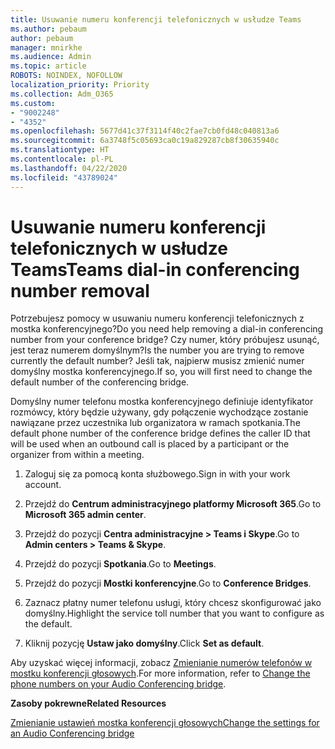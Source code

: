 ```yaml
---
title: Usuwanie numeru konferencji telefonicznych w usłudze Teams
ms.author: pebaum
author: pebaum
manager: mnirkhe
ms.audience: Admin
ms.topic: article
ROBOTS: NOINDEX, NOFOLLOW
localization_priority: Priority
ms.collection: Adm_O365
ms.custom:
- "9002248"
- "4352"
ms.openlocfilehash: 5677d41c37f3114f40c2fae7cb0fd48c040813a6
ms.sourcegitcommit: 6a3748f5c05693ca0c19a829287cb8f30635940c
ms.translationtype: HT
ms.contentlocale: pl-PL
ms.lasthandoff: 04/22/2020
ms.locfileid: "43789024"
---
```

# <a name="teams-dial-in-conferencing-number-removal"></a><span data-ttu-id="73453-102">Usuwanie numeru konferencji telefonicznych w usłudze Teams</span><span class="sxs-lookup"><span data-stu-id="73453-102">Teams dial-in conferencing number removal</span></span>

<span data-ttu-id="73453-103">Potrzebujesz pomocy w usuwaniu numeru konferencji telefonicznych z mostka konferencyjnego?</span><span class="sxs-lookup"><span data-stu-id="73453-103">Do you need help removing a dial-in conferencing number from your conference bridge?</span></span> <span data-ttu-id="73453-104">Czy numer, który próbujesz usunąć, jest teraz numerem domyślnym?</span><span class="sxs-lookup"><span data-stu-id="73453-104">Is the number you are trying to remove currently the default number?</span></span> <span data-ttu-id="73453-105">Jeśli tak, najpierw musisz zmienić numer domyślny mostka konferencyjnego.</span><span class="sxs-lookup"><span data-stu-id="73453-105">If so, you will first need to change the default number of the conferencing bridge.</span></span>

<span data-ttu-id="73453-106">Domyślny numer telefonu mostka konferencyjnego definiuje identyfikator rozmówcy, który będzie używany, gdy połączenie wychodzące zostanie nawiązane przez uczestnika lub organizatora w ramach spotkania.</span><span class="sxs-lookup"><span data-stu-id="73453-106">The default phone number of the conference bridge defines the caller ID that will be used when an outbound call is placed by a participant or the organizer from within a meeting.</span></span>

1. <span data-ttu-id="73453-107">Zaloguj się za pomocą konta służbowego.</span><span class="sxs-lookup"><span data-stu-id="73453-107">Sign in with your work account.</span></span>

2. <span data-ttu-id="73453-108">Przejdź do **Centrum administracyjnego platformy Microsoft 365**.</span><span class="sxs-lookup"><span data-stu-id="73453-108">Go to **Microsoft 365 admin center**.</span></span>

3. <span data-ttu-id="73453-109">Przejdź do pozycji **Centra administracyjne > Teams i Skype**.</span><span class="sxs-lookup"><span data-stu-id="73453-109">Go to **Admin centers > Teams & Skype**.</span></span>

4. <span data-ttu-id="73453-110">Przejdź do pozycji **Spotkania**.</span><span class="sxs-lookup"><span data-stu-id="73453-110">Go to **Meetings**.</span></span>

5. <span data-ttu-id="73453-111">Przejdź do pozycji **Mostki konferencyjne**.</span><span class="sxs-lookup"><span data-stu-id="73453-111">Go to **Conference Bridges**.</span></span>

6. <span data-ttu-id="73453-112">Zaznacz płatny numer telefonu usługi, który chcesz skonfigurować jako domyślny.</span><span class="sxs-lookup"><span data-stu-id="73453-112">Highlight the service toll number that you want to configure as the default.</span></span>

7. <span data-ttu-id="73453-113">Kliknij pozycję **Ustaw jako domyślny**.</span><span class="sxs-lookup"><span data-stu-id="73453-113">Click **Set as default**.</span></span>

<span data-ttu-id="73453-114">Aby uzyskać więcej informacji, zobacz [Zmienianie numerów telefonów w mostku konferencji głosowych](https://docs.microsoft.com/microsoftteams/change-the-phone-numbers-on-your-audio-conferencing-bridge).</span><span class="sxs-lookup"><span data-stu-id="73453-114">For more information, refer to [Change the phone numbers on your Audio Conferencing bridge](https://docs.microsoft.com/microsoftteams/change-the-phone-numbers-on-your-audio-conferencing-bridge).</span></span>

<span data-ttu-id="73453-115">**Zasoby pokrewne**</span><span class="sxs-lookup"><span data-stu-id="73453-115">**Related Resources**</span></span>

[<span data-ttu-id="73453-116">Zmienianie ustawień mostka konferencji głosowych</span><span class="sxs-lookup"><span data-stu-id="73453-116">Change the settings for an Audio Conferencing bridge</span></span>](https://docs.microsoft.com/microsoftteams/change-the-settings-for-an-audio-conferencing-bridge)
